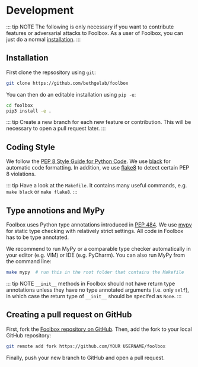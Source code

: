 # Development

::: tip NOTE
The following is only necessary if you want to contribute features or
adversarial attacks to Foolbox. As a user of Foolbox, you can just do a normal
[installation](./getting-started).
:::

## Installation

First clone the repsository using `git`:

```bash
git clone https://github.com/bethgelab/foolbox
```

You can then do an editable installation using `pip -e`:

```bash
cd foolbox
pip3 install -e .
```

::: tip
Create a new branch for each new feature or contribution.
This will be necessary to open a pull request later.
:::

## Coding Style

We follow the [PEP 8 Style Guide for Python Code](https://www.python.org/dev/peps/pep-0008/).
We use [black](https://github.com/psf/black) for automatic code formatting.
In addition, we use [flake8](https://flake8.pycqa.org/en/latest/) to detect
certain PEP 8 violations.

::: tip
Have a look at the `Makefile`. It contains many useful commands, e.g. `make black` or `make flake8`.
:::

## Type annotions and MyPy

Foolbox uses Python type annotations introduced in [PEP 484](https://www.python.org/dev/peps/pep-0484/).
We use [mypy](http://mypy-lang.org) for static type checking with relatively
strict settings. All code in Foolbox has to be type annotated.

We recommend to run MyPy or a comparable type checker automatically in your
editor (e.g. VIM) or IDE (e.g. PyCharm). You can also run MyPy from the
command line:

```bash
make mypy  # run this in the root folder that contains the Makefile
```

::: tip NOTE
`__init__` methods in Foolbox should not have return type annotations unless
they have no type annotated arguments (i.e. only `self`), in which case
the return type of `__init__` should be specifed as `None`.
:::

## Creating a pull request on GitHub

First, fork the [Foolbox repository on GitHub](https://github.com/bethgelab/foolbox).
Then, add the fork to your local GitHub repository:

```bash
git remote add fork https://github.com/YOUR USERNAME/foolbox
```

Finally, push your new branch to GitHub and open a pull request.

